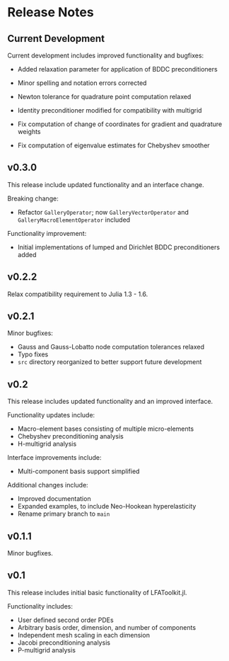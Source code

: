 # Release Notes

## Current Development

Current development includes improved functionality and bugfixes:

* Added relaxation parameter for application of BDDC preconditioners

* Minor spelling and notation errors corrected

* Newton tolerance for quadrature point computation relaxed

* Identity preconditioner modified for compatibility with multigrid

* Fix computation of change of coordinates for gradient and quadrature weights

* Fix computation of eigenvalue estimates for Chebyshev smoother

## v0.3.0

This release include updated functionality and an interface change.

Breaking change:

* Refactor `GalleryOperator`; now `GalleryVectorOperator` and `GalleryMacroElementOperator` included

Functionality improvement:

* Initial implementations of lumped and Dirichlet BDDC preconditioners added

## v0.2.2

Relax compatibility requirement to Julia 1.3 - 1.6.

## v0.2.1

Minor bugfixes:

* Gauss and Gauss-Lobatto node computation tolerances relaxed
* Typo fixes
* `src` directory reorganized to better support future development

## v0.2

This release includes updated functionality and an improved interface.

Functionality updates include:

* Macro-element bases consisting of multiple micro-elements
* Chebyshev preconditioning analysis
* H-multigrid analysis

Interface improvements include:

* Multi-component basis support simplified

Additional changes include:

* Improved documentation
* Expanded examples, to include Neo-Hookean hyperelasticity
* Rename primary branch to `main`

## v0.1.1

Minor bugfixes.

## v0.1

This release includes initial basic functionality of LFAToolkit.jl.

Functionality includes:

* User defined second order PDEs
* Arbitrary basis order, dimension, and number of components
* Independent mesh scaling in each dimension
* Jacobi preconditioning analysis
* P-multigrid analysis
